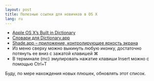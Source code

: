 ```yaml
---
layout: post
title: Полезные ссылки для новичков в OS X 
lang: ru
---
```


* [Apple OS X’s Built in Dictionary](http://gizmodo.com/198888/apple-os-xs-built-in-dictionary?tag=gadgetssoftware)
* [Словари для Dictionary.app](http://rutracker.org/forum/viewtopic.php?t=601894)
* [Shade.app – приложение, контролирующее яркость экрана](http://www.macupdate.com/app/mac/23370/shades/)
* Из меню сверху можно выкинуть любую иконку, достаточно потянуть ее вниз с зажатой клавишей &#8984;
* В терминале (mc) эмулировать нажатие клавиши Insert можно с помощью Ctrl+T

Буду, по мере нахождения новых плюшек, обновлять этот список.
